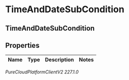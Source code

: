 # TimeAndDateSubCondition

## TimeAndDateSubCondition

## Properties

|Name | Type | Description | Notes|
|------------ | ------------- | ------------- | -------------|



_PureCloudPlatformClientV2 227.1.0_
